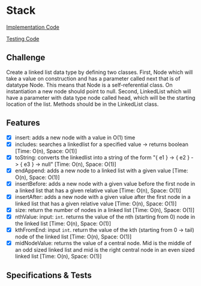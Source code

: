 # Stack

[Implementation Code](../linkedlist)

[Testing Code](../../../../test/java/datastructures/linkedlist/LinkedListTest.java)

## Challenge

Create a linked list data type by defining two classes. First, Node which will take a value on construction and has a parameter called next that is of datatype Node. This means that Node is a self-referential class. On instantiation a new node should point to null. Second, LinkedList which will have a parameter with data type node called head, which will be the starting location of the list. Methods should be in the LinkedList class.

## Features

- [x] insert: adds a new node with a value in O(1) time
- [x] includes: searches a linkedlist for a specified value -> returns boolean [Time: O(n), Space: O(1)]
- [x] toString: converts the linkedlist into a string of the form "{ e1 } -> { e2 } -> { e3 } -> null" [Time: O(n), Space: O(1)]
- [x] endAppend: adds a new node to a linked list with a given value [Time: O(n), Space: O(1)]
- [x] insertBefore: adds a new node with a given value before the first node in a linked list that has a given relative value [Time: O(n), Space: O(1)]
- [x] insertAfter: adds a new node with a given value after the first node in a linked list that has a given relative value [Time: O(n), Space: O(1)]
- [x] size: return the number of nodes in a linked list [Time: O(n), Space: O(1)]
- [x] nthValue: input: `int`. returns the value of the nth (starting from 0) node in the linked list [Time: O(n), Space: O(1)]
- [x] kthFromEnd: input `int`. return the value of the kth (starting from 0 -> tail) node of the linked list [Time: O(n), Space: O(1)]
- [x] midNodeValue: returns the value of a central node. Mid is the middle of an odd sized linked list and mid is the right central node in an even sized linked list [Time: O(n), Space: O(1)]

## Specifications & Tests
